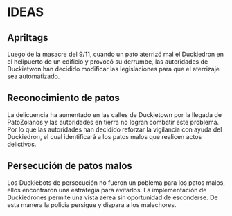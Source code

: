 # IDEAS 
## Apriltags
Luego de la masacre del 9/11, cuando un pato aterrizó mal el Duckiedron en el helipuerto de un edificio y provocó su derrumbe, las autoridades de Duckietwon han decidido modificar las legislaciones para que el aterrizaje sea automatizado.

## Reconocimiento de patos 
La delicuencia ha aumentado en las calles de Duckietown por la llegada de PatoZolanos y las autoridades en tierra no logran combatir este problema. Por lo que las autoridades han decidido reforzar la vigilancia con ayuda del Duckiedron, el cual identificará a los patos malos que realicen actos delictivos.

## Persecución de patos malos
Los Duckiebots de persecución no fueron un poblema para los patos malos, ellos encontraron una estrategia para evitarlos. La implementación de Duckiedrones permite una vista aérea sin oportunidad de esconderse. De esta manera la policia persigue y dispara a los malechores. 
